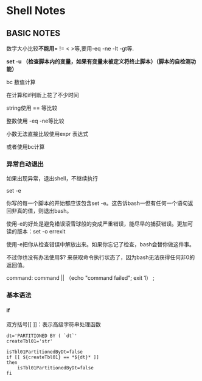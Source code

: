 # Shell Notes

## BASIC NOTES



数字大小比较**不能用**=  !=  <  >等,要用-eq -ne -lt -gt等.



**set -u （检查脚本内的变量，如果有变量未被定义将终止脚本）（脚本的自检测功能）**





bc   数值计算

在计算和if判断上花了不少时间

string使用 == 等比较

整数使用 -eq -ne等比较

小数无法直接比较使用expr 表达式

或者使用bc计算







### 异常自动退出

如果出现异常，退出shell，不继续执行

set -e

你写的每一个脚本的开始都应该包含set -e。这告诉bash一但有任何一个语句返回非真的值，则退出bash。

使用-e的好处是避免错误滚雪球般的变成严重错误，能尽早的捕获错误。更加可读的版本：set -o errexit 

使用-e把你从检查错误中解放出来。如果你忘记了检查，bash会替你做这件事。

不过你也没有办法使用$? 来获取命令执行状态了，因为bash无法获得任何非0的返回值。



command:
command ||  （echo "command failed"; exit 1） ; 



### 基本语法

#### if

双方括号[[ ]]：表示高级字符串处理函数

```shell
dt='PARTITIONED BY ( `dt`'
createTbl01='str'

isTbl01PartitionedByDt=false
if [[ ${createTbl01} == *${dt}* ]]
then
	isTbl01PartitionedByDt=false
fi
```





